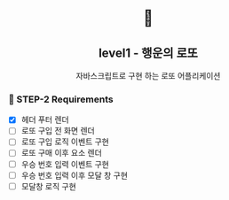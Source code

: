 <h1 align="middle">🎱</h1>
<h2 align="middle">level1 - 행운의 로또</h2>
<p align="middle">자바스크립트로 구현 하는 로또 어플리케이션</p>

### 🚩 STEP-2 Requirements

- [x] 헤더 푸터 렌더
- [ ] 로또 구입 전 화면 렌더
- [ ] 로또 구입 로직 이벤트 구현
- [ ] 로또 구매 이후 요소 렌더
- [ ] 우승 번호 입력 이벤트 구현
- [ ] 우승 번호 입력 이후 모달 창 구현
- [ ] 모달창 로직 구현
